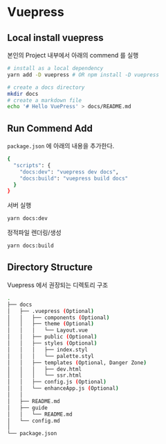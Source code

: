 # Vuepress

## Local install vuepress

본인의 Project 내부에서 아래의 commend 를 실행

```sh
# install as a local dependency
yarn add -D vuepress # OR npm install -D vuepress

# create a docs directory
mkdir docs
# create a markdown file
echo '# Hello VuePress' > docs/README.md
```

## Run Commend Add

`package.json` 에 아래의 내용을 추가한다.

```sh
{
  "scripts": {
    "docs:dev": "vuepress dev docs",
    "docs:build": "vuepress build docs"
  }
}
```

서버 실행
```sh
yarn docs:dev
```

정적파일 렌더링/생성
```sh
yarn docs:build
```

## Directory Structure

Vuepress 에서 권장되는 디렉토리 구조

```sh
.
├── docs
│   ├── .vuepress (Optional)
│   │   ├── components (Optional)
│   │   ├── theme (Optional)
│   │   │   └── Layout.vue
│   │   ├── public (Optional)
│   │   ├── styles (Optional)
│   │   │   ├── index.styl
│   │   │   └── palette.styl
│   │   ├── templates (Optional, Danger Zone)
│   │   │   ├── dev.html
│   │   │   └── ssr.html
│   │   ├── config.js (Optional)
│   │   └── enhanceApp.js (Optional)
│   │ 
│   ├── README.md
│   ├── guide
│   │   └── README.md
│   └── config.md
│ 
└── package.json
```